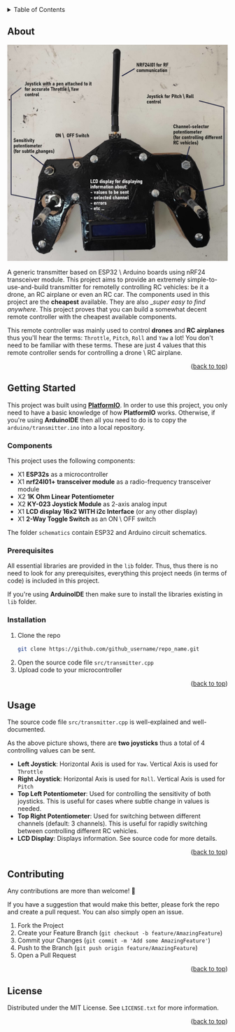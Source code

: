 <div id="top"></div>

<!-- TABLE OF CONTENTS -->
<details>
  <summary>Table of Contents</summary>
  <ol>
    <li>
      <a href="#about">About</a>
    </li>
    <li>
      <a href="#getting-started">Getting Started</a>
      <ul>
        <li><a href="#components">Components</a></li>
        <li><a href="#prerequisites">Prerequisites</a></li>
        <li><a href="#installation">Installation</a></li>
      </ul>
    </li>
    <li><a href="#usage">Usage</a></li>
    <li><a href="#contributing">Contributing</a></li>
    <li><a href="#license">License</a></li>
  </ol>
</details>

<!-- ABOUT -->
## About

![Transmitter Picture][transmitter-picture]

A generic transmitter based on ESP32 \ Arduino boards using nRF24 transceiver module. This project aims to provide an extremely simple-to-use-and-build
transmitter for remotelly controlling RC vehicles: be it a drone, an RC airplane or even an RC car.
The components used in this project are the __cheapest__ available. They are also __super easy to find anywhere_.
This project proves that you can build a somewhat decent remote controller with the cheapest available components.

This remote controller was mainly used to control __drones__ and __RC airplanes__ thus you'll hear the terms: `Throttle`, `Pitch`, `Roll` and `Yaw` a lot!
You don't need to be familiar with these terms. These are just 4 values that this remote controller sends for controlling a drone \ RC airplane.

<p align="right">(<a href="#top">back to top</a>)</p>



<!-- GETTING STARTED -->
## Getting Started
This project was built using [__PlatformIO__](https://platformio.org). In order to use this project, you only need to have a basic knowledge
of how __PlatformIO__ works.
Otherwise, if you're using __ArduinoIDE__ then all you need to do is to copy the ```arduino/transmitter.ino``` into a local repository.

### Components
This project uses the following components:
- X1 __ESP32s__ as a microcontroller
- X1 __nrf24l01+ transceiver module__ as a radio-frequency transceiver module
- X2 __1K Ohm Linear Potentiometer__
- X2 __KY-023 Joystick Module__ as 2-axis analog input
- X1 __LCD display 16x2 WITH i2c Interface__ (or any other display)
- X1 __2-Way Toggle Switch__ as an ON \ OFF switch

The folder ```schematics``` contain ESP32 and Arduino circuit schematics.
 
### Prerequisites

All essential libraries are provided in the ```lib``` folder. Thus, thus there is no need to look for any prerequisites, everything
this project needs (in terms of code) is included in this project.

If you're using __ArduinoIDE__ then make sure to install the libraries existing in ```lib``` folder.

### Installation

1. Clone the repo
   ```sh
   git clone https://github.com/github_username/repo_name.git
   ```
2. Open the source code file ```src/transmitter.cpp```
3. Upload code to your microcontroller

<p align="right">(<a href="#top">back to top</a>)</p>

<!-- USAGE EXAMPLES -->
## Usage
The source code file ```src/transmitter.cpp``` is well-explained and well-documented.

As the above picture shows, there are __two joysticks__ thus a total of 4 controlling values can be sent.
- __Left Joystick__: Horizontal Axis is used for `Yaw`. Vertical Axis is used for `Throttle` 
- __Right Joystick__: Horizontal Axis is used for `Roll`. Vertical Axis is used for `Pitch`
- __Top Left Potentiometer__: Used for controlling the sensitivity of both joysticks. This is useful for cases where subtle change in values is needed.
- __Top Right Potentiometer__: Used for switching between different channels (default: 3 channels). This is useful for rapidly switching between controlling different RC vehicles.
- __LCD Display__: Displays information. See source code for more details.

<p align="right">(<a href="#top">back to top</a>)</p>

<!-- CONTRIBUTING -->
## Contributing
Any contributions are more than welcome! 🤠

If you have a suggestion that would make this better, please fork the repo and create a pull request. You can also simply open an issue.

1. Fork the Project
2. Create your Feature Branch (`git checkout -b feature/AmazingFeature`)
3. Commit your Changes (`git commit -m 'Add some AmazingFeature'`)
4. Push to the Branch (`git push origin feature/AmazingFeature`)
5. Open a Pull Request

<p align="right">(<a href="#top">back to top</a>)</p>



<!-- LICENSE -->
## License

Distributed under the MIT License. See `LICENSE.txt` for more information.

<p align="right">(<a href="#top">back to top</a>)</p>

<!-- MARKDOWN LINKS & IMAGES -->
[transmitter-picture]: images/transmitter.jpg
